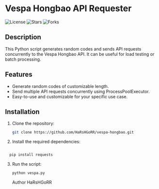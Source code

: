 # Vespa Hongbao API Requester

![License](https://img.shields.io/github/license/HaRsHGoRR/vespa-hongbao)
![Stars](https://img.shields.io/github/stars/HaRsHGoRR/vespa-hongbao)
![Forks](https://img.shields.io/github/forks/HaRsHGoRR/vespa-hongbao)

## Description

This Python script generates random codes and sends API requests concurrently to the Vespa Hongbao API. It can be useful for load testing or batch processing.

## Features

- Generate random codes of customizable length.
- Send multiple API requests concurrently using ProcessPoolExecutor.
- Easy-to-use and customizable for your specific use case.

## Installation

1. Clone the repository:

   ```bash
   git clone https://github.com/HaRsHGoRR/vespa-hongbao.git
   ```
2. Install the required dependencies:

 ```bash

   pip install requests
```

3. Run the script:

   ```bash
   python vespa.py
   ```


   Author
HaRsHGoRR
